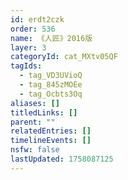 ```yaml
---
id: erdt2czk
order: 536
name: 《人匠》2016版
layer: 3
categoryId: cat_MXtv05QF
tagIds:
  - tag_VD3UVioQ
  - tag_845zMOEe
  - tag_Ocbts3Oq
aliases: []
titledLinks: []
parent: ""
relatedEntries: []
timelineEvents: []
nsfw: false
lastUpdated: 1758087125
---
```


